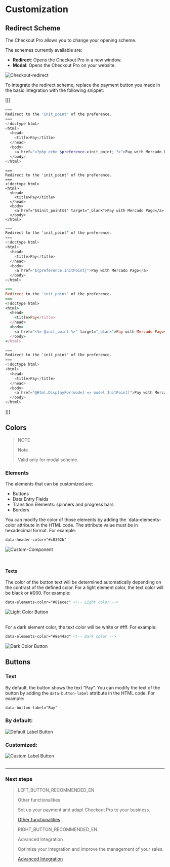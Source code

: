 # Customization


## Redirect Scheme

The Checkout Pro allows you to change your opening scheme.

The schemes currently available are:

* **Redirect**: Opens the Checkout Pro in a new window.
* **Modal**: Opens the Checkout Pro on your website.

![Checkout-redirect](/images/web-payment-checkout/checkout-redirect.png)

To integrate the redirect scheme, replace the payment button you made in the basic integration with the following snippet:

[[[
```php
===
Redirect to the 'init_point' of the preference.
===
<!doctype html>
<html>
  <head>
    <title>Pay</title>
  </head>
  <body>
    <a href="<?php echo $preference->init_point; ?>">Pay with Mercado Pago</a>
  </body>
</html>
```
```node
===
Redirect to the 'init_point' of the preference.
===
<!doctype html>
<html>
  <head>
    <title>Pay</title>
  </head>
  <body>
    <a href="$$init_point$$" target="_blank">Pay with Mercado Pago</a>
  </body>
</html>
```
```java
===
Redirect to the 'init_point' of the preference.
===
<!doctype html>
<html>
  <head>
    <title>Pay</title>
  </head>
  <body>
    <a href="${preference.initPoint}">Pay with Mercado Pago</a>
  </body>
</html>
```
```ruby
===
Redirect to the 'init_point' of the preference.
===
<!doctype html>
<html>
  <head>
    <title>Pay</title>
  </head>
  <body>
    <a href="<%= @init_point %>" target="_blank">Pay with Mercado Pago</a>
  </body>
</html>
```
```csharp
===
Redirect to the 'init_point' of the preference.
===
<!doctype html>
<html>
  <head>
    <title>Pay</title>
  </head>
  <body>
    <a href="@Html.DisplayFor(model => model.InitPoint)">Pay with Mercado Pago</a>
  </body>
</html>
```
]]]


## Colors

> NOTE
>
> Note
>
> Valid only for modal scheme.

### Elements

The elements that can be customized are:

* Buttons
* Data Entry Fields
* Transition Elements: spinners and progress bars
* Borders

You can modify the color of those elements by adding the `data-elements-color attribute in the HTML code.
The attribute value must be in hexadecimal format. For example:


```html
data-header-color="#c0392b"
```
![Custom-Component](/images/web-payment-checkout/custom_components-br.gif)
</p><br/>

#### Texts

The color of the button text will be determined automatically depending on the contrast of the defined color.
For a light element color, the text color will be black or #000. For example:


```html
data-elements-color="#81ecec" <!-- Light color -->
```

![Light Color Button](/images/web-payment-checkout/light_color_button.png)

<br/>For a dark element color, the text color will be white or #fff. For example:

```html
data-elements-color="#8e44ad" <!-- Dark color -->
```

![Dark Color Button](/images/web-payment-checkout/dark_color_button.png)

## Buttons

### Text

By default, the button shows the text “Pay”. You can modify the text of the button by adding the `data-button-label` attribute in the HTML code. For example:

```html
data-button-label="Buy"
```

### By default:

![Default Label Button](/images/web-payment-checkout/default_label_button.png)<br/>

### Customized:

![Custom Label Button](/images/web-payment-checkout/custom_label_button.png)<br/><br/>

---

### Next steps


> LEFT_BUTTON_RECOMMENDED_EN
>
> Other functionalities
>
> Set up your payment and adapt Checkout Pro to your business.
>
> [Other functionalities](https://www.mercadopago[FAKER][URL][DOMAIN]/developers/en/guides/online-payments/checkout-pro/configurations/)

> RIGHT_BUTTON_RECOMMENDED_EN
>
> Advanced Integration
>
> Optimize your integration and improve the management of your sales.
>
> [Advanced Integration](https://www.mercadopago[FAKER][URL][DOMAIN]/developers/en/guides/online-payments/checkout-pro/advanced-integration/)

